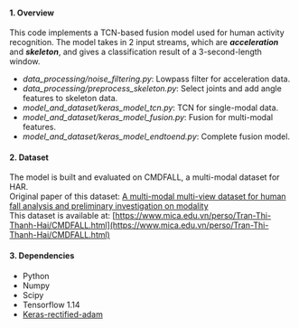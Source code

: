 #### 1. Overview

This code implements a TCN-based fusion model used for human activity recognition.
The model takes in 2 input streams, which are ***acceleration*** and ***skeleton***, and gives a classification result of a 3-second-length window.

- *data_processing/noise_filtering.py*: Lowpass filter for acceleration data.<br/>
- *data_processing/preprocess_skeleton.py*: Select joints and add angle features to skeleton data.<br/>
- *model_and_dataset/keras_model_tcn.py*: TCN for single-modal data.<br/>
- *model_and_dataset/keras_model_fusion.py*: Fusion for multi-modal features.<br/>
- *model_and_dataset/keras_model_endtoend.py*: Complete fusion model.<br/>

#### 2. Dataset

The model is built and evaluated on CMDFALL, a multi-modal dataset for HAR.<br />
Original paper of this dataset: [A multi-modal multi-view dataset for human fall analysis and preliminary investigation on modality](https://ieeexplore.ieee.org/document/8546308)<br/>
This dataset is available at: [https://www.mica.edu.vn/perso/Tran-Thi-Thanh-Hai/CMDFALL.html](https://www.mica.edu.vn/perso/Tran-Thi-Thanh-Hai/CMDFALL.html) <br />

#### 3. Dependencies
 - Python
 - Numpy
 - Scipy
 - Tensorflow 1.14
 - [Keras-rectified-adam](https://pypi.org/project/keras-rectified-adam/)